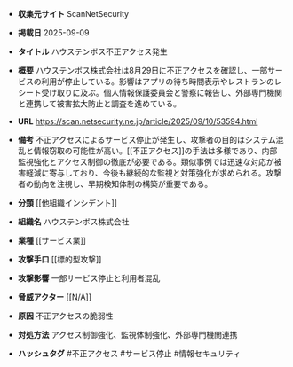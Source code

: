 - **収集元サイト**
ScanNetSecurity

- **掲載日**
2025-09-09

- **タイトル**
ハウステンボス不正アクセス発生

- **概要**
ハウステンボス株式会社は8月29日に不正アクセスを確認し、一部サービスの利用が停止している。影響はアプリの待ち時間表示やレストランのレシート受け取りに及ぶ。個人情報保護委員会と警察に報告し、外部専門機関と連携して被害拡大防止と調査を進めている。

- **URL**
https://scan.netsecurity.ne.jp/article/2025/09/10/53594.html

- **備考**
不正アクセスによるサービス停止が発生し、攻撃者の目的はシステム混乱と情報窃取の可能性が高い。[[不正アクセス]]の手法は多様であり、内部監視強化とアクセス制御の徹底が必要である。類似事例では迅速な対応が被害軽減に寄与しており、今後も継続的な監視と対策強化が求められる。攻撃者の動向を注視し、早期検知体制の構築が重要である。

- **分類**
[[他組織インシデント]]

- **組織名**
ハウステンボス株式会社

- **業種**
[[サービス業]]

- **攻撃手口**
[[標的型攻撃]]

- **攻撃影響**
一部サービス停止と利用者混乱

- **脅威アクター**
[[N/A]]

- **原因**
不正アクセスの脆弱性

- **対処方法**
アクセス制御強化、監視体制強化、外部専門機関連携

- **ハッシュタグ**
#不正アクセス #サービス停止 #情報セキュリティ
